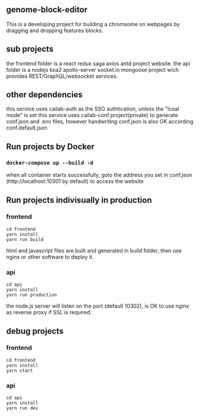 ## genome-block-editor

This is a developing project for building a chromsome on webpages by dragging and dropping features blocks.

## sub projects

the frontend folder is a react redux saga axios antd project website.
the api folder is a nodejs koa2 apollo-server socket.io mongoose project wich provides REST/GraphQL/websocket services.

## other dependencies

this service uses cailab-auth as the SSO authtication, unless the "lcoal mode" is set
this service uses cailab-conf project(private) to generate conf.json and .env files, however handwriting conf.json is also OK according conf.default.json

## Run projects by Docker

### `docker-compose up --build -d`

when all container starts successfully, goto the address you set in conf.json (http://localhost:10301 by default) to access the website

## Run projects indivisually in production

### frontend
```
cd frontend
yarn install
yarn run build
```
html and javascript files are built and generated in build folder, then use nginx or other software to deploy it.

### api
```
cd api
yarn install
yarn run production
```

the node.js server will listen on the port (default 10302), is OK to use nginx as reverse proxy if SSL is required.

## debug projects

### frontend
```
cd frontend
yarn install
yarn start
```

### api
```
cd api
yarn install
yarn run dev
```
